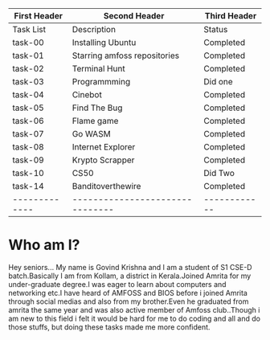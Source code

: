 | First Header  | Second Header                   | Third Header |
| ------------- | ------------------------------- | ------------ |
| Task List     | Description                     |   Status     |
| task-00       | Installing Ubuntu               | Completed    |
| task-01       | Starring amfoss repositories    | Completed    |
| task-02       | Terminal Hunt                   | Completed    |
| task-03       | Programmming                    |  Did one     | 
| task-04       | Cinebot                         | Completed    |
| task-05       | Find The Bug                    | Completed    |
| task-06       | Flame game                      | Completed    |
| task-07       | Go WASM                         | Completed    |
| task-08       | Internet Explorer               | Completed    |
| task-09       | Krypto Scrapper                 | Completed    |
| task-10       | CS50                            | Did Two      |
| task-14       | Banditoverthewire               | Completed    |
| ------------- | ------------------------------- | ------------ |










# Who am I?


 Hey seniors...
    My name is  Govind Krishna and I am a student of S1 CSE-D batch.Basically I am from Kollam, a district in Kerala.Joined Amrita for my under-graduate degree.I was eager to learn about computers and networking etc.I have heard of AMFOSS and BIOS before i joined Amrita through social medias and also from my brother.Even he graduated from amrita the same year and was also active member of Amfoss club..Though i am new to this field i felt it would be hard for me to do coding and all and do those stuffs, but doing these tasks made me more  confident.
